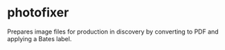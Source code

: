 # photofixer
Prepares image files for production in discovery by converting to PDF and applying a Bates label.
